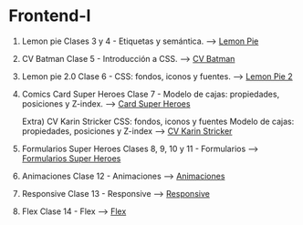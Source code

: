 # Frontend-I

1) Lemon pie
Clases 3 y 4 - Etiquetas y semántica. -->  [Lemon Pie](https://strickerkarin.github.io/Frontend-I/LemonPie/index.html) 

2) CV Batman
Clase 5 - Introducción a CSS. -->   [CV Batman](https://strickerkarin.github.io/Frontend-I/CVBatman/index.html)

3) Lemon pie 2.0
Clase 6 - CSS: fondos, iconos y fuentes. -->  [Lemon Pie 2](https://strickerkarin.github.io/Frontend-I/LemonPie2/index.html)


4) Comics Card Super Heroes
Clase 7 - Modelo de cajas: propiedades, posiciones y Z-index. -->  [Card Super Heroes](https://strickerkarin.github.io/Frontend-I/CardSuperHeroes/index.html)

   Extra) CV Karin Stricker
CSS: fondos, iconos y fuentes 
Modelo de cajas: propiedades, posiciones y Z-index -->  [CV Karin Stricker](https://strickerkarin.github.io/Frontend-I/CVKarinStricker/index.html)

5) Formularios Super Heroes
Clases 8, 9, 10 y 11 - Formularios  --> [Formularios Super Heroes](https://strickerkarin.github.io/Frontend-I/FormulariosHeroes/index.html)

6) Animaciones
Clase 12 - Animaciones  --> [Animaciones](https://strickerkarin.github.io/Frontend-I/Animaciones/index.html)

7) Responsive
Clase 13 - Responsive  --> [Responsive](https://strickerkarin.github.io/Frontend-I/Responsive/index.html)

8) Flex
Clase 14 - Flex  --> [Flex](https://strickerkarin.github.io/Frontend-I/Pizzeria/index.html)

